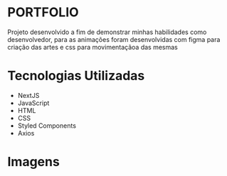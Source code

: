 # PORTFOLIO
Projeto desenvolvido a fim de demonstrar minhas habilidades como desenvolvedor, para as animações foram desenvolvidas com figma para criação das artes e css para movimentaçãoa das mesmas

# Tecnologias Utilizadas
- NextJS
- JavaScript
- HTML
- CSS
- Styled Components
- Axios

# Imagens